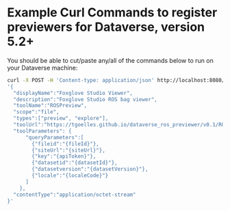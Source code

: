 # Example Curl Commands to register previewers for Dataverse, version 5.2+

You should be able to cut/paste any/all of the commands below to run on your Dataverse machine:




```bash
curl -X POST -H 'Content-type: application/json' http://localhost:8080/api/admin/externalTools -d \
'{
  "displayName":"Foxglove Studio Viewer",
  "description":"Foxglove Studio ROS bag viewer",
  "toolName":"ROSPreview",
  "scope":"file",
  "types":["preview", "explore"],
  "toolUrl":"https://tgoelles.github.io/dataverse_ros_previewer/v0.1/ROSPreview.html",
  "toolParameters": {
      "queryParameters":[
        {"fileid":"{fileId}"},
        {"siteUrl":"{siteUrl}"},
        {"key":"{apiToken}"},
        {"datasetid":"{datasetId}"},
        {"datasetversion":"{datasetVersion}"},
        {"locale":"{localeCode}"}
      ]
    },
  "contentType":"application/octet-stream"
}'
```
